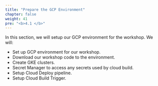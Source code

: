 ```yaml
---
title: "Prepare the GCP Environment"
chapter: false
weight: 41
pre: "<b>4.1 </b>"
---
```


In this section, we will setup our GCP environment for the workshop. We will:

- Set up GCP environment for our workshop.
- Download our workshop code to the environment.
- Create GKE clusters.
- Secret Manager to access any secrets used by cloud build.
- Setup Cloud Deploy pipeline.
- Setup Cloud Build Trigger.
